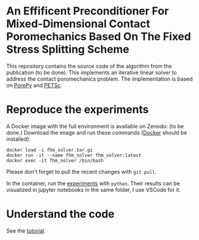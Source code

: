 # An Effificent Preconditioner For Mixed-Dimensional Contact Poromechanics Based On The Fixed Stress Splitting Scheme

This repository contains the source code of the algorithm from the publication (to be done). This implements an iterative linear solver to address the contact poromechanics problem. The implementation is based on [PorePy](https://github.com/pmgbergen/porepy) and [PETSc](https://petsc.org/).

# Reproduce the experiments

A Docker image with the full environment is available on Zenodo: (to be done.) Download the image and run these commands ([Docker](https://www.docker.com/) should be installed):
```
docker load -i fhm_solver.tar.gz
docker run -it --name fhm_solver fhm_solver:latest
docker exec -it fhm_solver /bin/bash
```
Please don't forget to pull the recent changes with `git pull`.

In the container, run the [experiments](experiments/) with `python`. Their results can be visualized in jupyter notebooks in the same folder, I use VSCode for it.

# Understand the code

See the [tutorial](tutorial.ipynb).